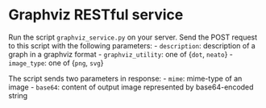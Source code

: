 Graphviz RESTful service
========================

Run the script `graphviz_service.py` on your server.
Send the POST request to this script with the following parameters:
    - `description`: description of a graph in a graphviz format
    - `graphviz_utility`: one of {`dot`, `neato`}
    - `image_type`: one of {`png`, `svg`}

The script sends two parameters in response:
    - `mime`: mime-type of an image
    - `base64`: content of output image represented by base64-encoded string